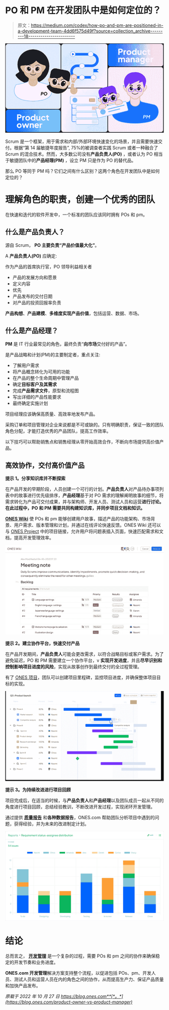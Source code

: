 # PO 和 PM 在开发团队中是如何定位的？

> 原文：<https://medium.com/codex/how-po-and-pm-are-positioned-in-a-development-team-4dd6f575d49f?source=collection_archive---------18----------------------->

![](img/f3d14d2d092f4dd0e2c842e6c723028a.png)

Scrum 是一个框架，用于需求和内部/外部环境快速变化的场景，并且需要快速交付。根据“第 14 届敏捷年度报告”, 75%的被调查者实践 Scrum 或者一种融合了 Scrum 的混合技术。然而，大多数公司没有**产品负责人(PO)** ，或者认为 PO 相当于敏捷团队中的**产品经理(PM)** ，设立 PM 只是作为 PO 的替代品。

那么 PO 等同于 PM 吗？它们之间有什么区别？这两个角色在开发团队中是如何定位的？

# 理解角色的职责，创建一个优秀的团队

在快速和迭代的软件开发中，一个标准的团队应该同时拥有 POs 和 pm。

## 什么是产品负责人？

源自 Scrum， **PO 主要负责“产品价值最大化”**。

A **产品负责人(PO)** 应确定:

作为产品的首席执行官，PO 领导利益相关者

*   产品的发展方向和愿景
*   定义内容
*   优先
*   产品发布的交付日期
*   对产品的投资回报率负责

**产品构想**、**产品建模**、**多维度实现产品价值**，包括运营、数据、市场。

## 什么是产品经理？

**PM** 是 IT 行业最常见的角色，最终负责“**向市场**交付好的产品”。

是产品战略和计划(PM)的主要制定者，重点关注:

*   了解用户需求
*   将产品概念转化为可用的功能
*   在产品的整个生命周期中管理产品
*   确定**目标客户及其需求**
*   完成**产品需求文件**，原型和流程图
*   写出详细的产品性能要求
*   最终确定实施计划

项目经理应该确保高质量、高效率地发布产品。

采购订单和项目管理对企业来说都是不可或缺的。只有明确职责，保证一致的团队角色分配，才能打造优秀的产品团队，提高工作效率。

以下技巧可以帮助销售点和销售经理从零开始高效合作，不断向市场提供高价值产品。

## 高效协作，交付高价值产品

**提示 1。分享知识库并不断探索**

在产品开发的早期阶段，人员创建一个可行的计划。**产品负责人**对产品待办事项列表中的故事进行优先级排序，**产品经理**基于对 PO 需求的理解阐明故事的细节，将需求转化为产品可交付成果，并与架构师、开发人员、测试人员和运营**进行讨论。在此过程中，PO 和 PM 需要共同构建知识库，并同步项目文档和知识。**

[**ONES Wiki**](https://ones.com/products/wiki) 使 POs 和 pm 能够创建用户故事，描述产品的功能架构、市场背景、用户需求、版本管理和计划，并通过在线评论快速反馈。ONES Wiki 还可以与 [ONES Project](https://ones.com/products/project) 中的项目链接，允许用户将问题表插入页面，快速匹配需求和文档，提高开发管理效率。

![](img/88b6ab55ec1070a2bd14e63220a28fc7.png)

**提示 2。建立协作平台，快速交付产品**

在产品开发期间，**产品负责人**可能会更改需求，以符合战略目标或客户需求。为了避免延迟，PO 和 PM 需要建立一个协作平台，v **实现开发进度**，并且**尽早识别和控制影响项目进度的风险**，实现从故事创作到最终交付的全过程管理。

有了 [ONES 项目](https://ones.com/products/project)，团队可以创建项目里程碑，监控项目进度，并确保整体项目目标的实现。

![](img/86e9ba364fb11d9a1bc6bcf299c093da.png)

**提示 3。为持续改进进行项目回顾**

项目完成后，在适当的时候，与**产品负责人**和**产品经理**以及团队成员一起从不同的角度进行项目回顾，总结经验教训，不断改进开发过程，实现闭环开发管理。

通过提供 [**质量报告**](https://ones.com/products/testcase) 和**各种数据报告**，ONES.com 帮助团队分析项目中遇到的问题，获得经验，并为未来的改进制定计划。

![](img/42862c08030fb6c6f116cb4191030c1f.png)

# 结论

总而言之， [**开发管理**](https://ones.com/) 是一个复杂的过程，需要 POs 和 pm 之间的协作来确保稳定的开发节奏和业务进度。

**ONES.com 开发管理**解决方案支持整个流程，以促进包括 POs、pm、开发人员、测试人员和运营人员在内的角色之间的协作，从而提高生产力、保证产品质量和加快产品发布。

*原载于 2022 年 10 月 27 日 https://blog.ones.com**[*。*](https://blog.ones.com/product-owner-vs-product-manager)*
